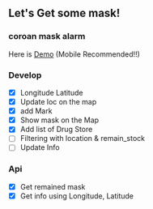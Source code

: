 ## Let's Get some mask!

### coroan mask alarm

Here is [Demo](https://pensive-agnesi-4c07cc.netlify.com/) (Mobile Recommended!!)

### Develop

- [x] Longitude Latitude
- [x] Update loc on the map
- [x] add Mark
- [x] Show mask on the Map
- [x] Add list of Drug Store
- [ ] Filtering with location & remain_stock
- [ ] Update Info

### Api

- [x] Get remained mask
- [x] Get info using Longitude, Latitude
